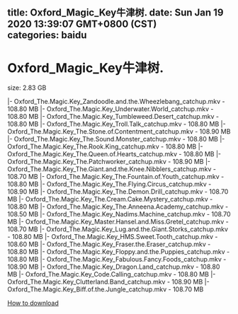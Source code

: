 
title: Oxford_Magic_Key牛津树.
date: Sun Jan 19 2020 13:39:07 GMT+0800 (CST)    
categories: baidu
---

# Oxford_Magic_Key牛津树.
size: 2.83 GB
 
 
|- Oxford_The.Magic.Key_Zandoodle.and.the.Wheezlebang_catchup.mkv - 108.80 MB
|- Oxford_The.Magic.Key_Underwater.World_catchup.mkv - 108.80 MB
|- Oxford_The.Magic.Key_Tumbleweed.Desert_catchup.mkv - 108.80 MB
|- Oxford_The.Magic.Key_Troll.Talk_catchup.mkv - 108.80 MB
|- Oxford_The.Magic.Key_The.Stone.of.Contentment_catchup.mkv - 108.90 MB
|- Oxford_The.Magic.Key_The.Sound.Monster_catchup.mkv - 108.80 MB
|- Oxford_The.Magic.Key_The.Rook.King_catchup.mkv - 108.80 MB
|- Oxford_The.Magic.Key_The.Queen.of.Hearts_catchup.mkv - 108.80 MB
|- Oxford_The.Magic.Key_The.Patchworker_catchup.mkv - 108.90 MB
|- Oxford_The.Magic.Key_The.Giant.and.the.Knee.Nibblers_catchup.mkv - 108.70 MB
|- Oxford_The.Magic.Key_The.Fountain.of.Youth_catchup.mkv - 108.80 MB
|- Oxford_The.Magic.Key_The.Flying.Circus_catchup.mkv - 108.90 MB
|- Oxford_The.Magic.Key_The.Demon.Drill_catchup.mkv - 108.70 MB
|- Oxford_The.Magic.Key_The.Cream.Cake.Mystery_catchup.mkv - 108.80 MB
|- Oxford_The.Magic.Key_The.Anneena.Academy_catchup.mkv - 108.50 MB
|- Oxford_The.Magic.Key_Nadims.Machine_catchup.mkv - 108.70 MB
|- Oxford_The.Magic.Key_Master.Hansel.and.Miss.Gretel_catchup.mkv - 108.70 MB
|- Oxford_The.Magic.Key_Lug.and.the.Giant.Storks_catchup.mkv - 108.80 MB
|- Oxford_The.Magic.Key_HMS.Sweet.Tooth_catchup.mkv - 108.60 MB
|- Oxford_The.Magic.Key_Fraser.the.Eraser_catchup.mkv - 108.80 MB
|- Oxford_The.Magic.Key_Floppy.and.the.Puppies_catchup.mkv - 108.80 MB
|- Oxford_The.Magic.Key_Fabulous.Fancy.Foods_catchup.mkv - 108.90 MB
|- Oxford_The.Magic.Key_Dragon.Land_catchup.mkv - 108.80 MB
|- Oxford_The.Magic.Key_Code.Calling_catchup.mkv - 108.80 MB
|- Oxford_The.Magic.Key_Clutterland.Band_catchup.mkv - 108.90 MB
|- Oxford_The.Magic.Key_Biff.of.the.Jungle_catchup.mkv - 108.70 MB

[How to download](https://bpcam.bemobtrk.com/go/2ceec3aa-1ca2-46d6-b9ff-aaa5c184517c?jno=5251)